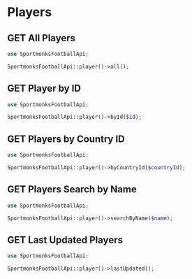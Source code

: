 # Players

## GET All Players

```php
use SportmonksFootballApi;

SportmonksFootballApi::player()->all();
```

## GET Player by ID

```php
use SportmonksFootballApi;

SportmonksFootballApi::player()->byId($id);
```

## GET Players by Country ID

```php
use SportmonksFootballApi;

SportmonksFootballApi::player()->byCountryId($countryId);
```

## GET Players Search by Name

```php
use SportmonksFootballApi;

SportmonksFootballApi::player()->searchByName($name);
```

## GET Last Updated Players

```php
use SportmonksFootballApi;

SportmonksFootballApi::player()->lastUpdated();
```